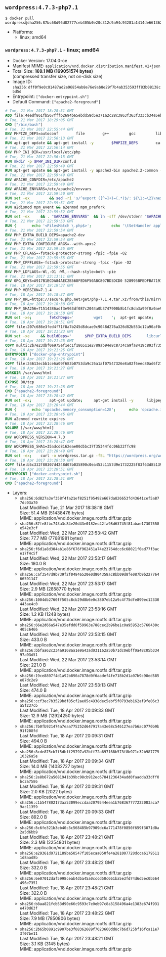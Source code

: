 ## `wordpress:4.7.3-php7.1`

```console
$ docker pull wordpress@sha256:87bc68d96d82777ceb405b0e20c312c9a94c94281a1414de661362418a0facc6
```

-	Platforms:
	-	linux; amd64

### `wordpress:4.7.3-php7.1` - linux; amd64

-	Docker Version: 17.04.0-ce
-	Manifest MIME: `application/vnd.docker.distribution.manifest.v2+json`
-	Total Size: **169.1 MB (169051574 bytes)**  
	(compressed transfer size, not on-disk size)
-	Image ID: `sha256:dff0f9e0c01487ad2e96854ab8e76e9ab8e29f7b4ab353593ff83b08138cbd5d`
-	Entrypoint: `["docker-entrypoint.sh"]`
-	Default Command: `["apache2-foreground"]`

```dockerfile
# Tue, 21 Mar 2017 18:28:51 GMT
ADD file:4eedf861fb567fffb2694b65ebdd58d5e371a2c28c3863f363f333cb34e5eb7b in / 
# Tue, 21 Mar 2017 18:29:05 GMT
CMD ["/bin/bash"]
# Tue, 21 Mar 2017 22:55:44 GMT
ENV PHPIZE_DEPS=autoconf 		file 		g++ 		gcc 		libc-dev 		make 		pkg-config 		re2c
# Tue, 21 Mar 2017 22:56:13 GMT
RUN apt-get update && apt-get install -y 		$PHPIZE_DEPS 		ca-certificates 		curl 		libedit2 		libsqlite3-0 		libxml2 		xz-utils 	--no-install-recommends && rm -r /var/lib/apt/lists/*
# Tue, 21 Mar 2017 22:56:14 GMT
ENV PHP_INI_DIR=/usr/local/etc/php
# Tue, 21 Mar 2017 22:56:15 GMT
RUN mkdir -p $PHP_INI_DIR/conf.d
# Tue, 21 Mar 2017 22:59:49 GMT
RUN apt-get update && apt-get install -y apache2-bin apache2.2-common --no-install-recommends && rm -rf /var/lib/apt/lists/*
# Tue, 21 Mar 2017 22:59:49 GMT
ENV APACHE_CONFDIR=/etc/apache2
# Tue, 21 Mar 2017 22:59:49 GMT
ENV APACHE_ENVVARS=/etc/apache2/envvars
# Tue, 21 Mar 2017 22:59:50 GMT
RUN set -ex 		&& sed -ri 's/^export ([^=]+)=(.*)$/: ${\1:=\2}\nexport \1/' "$APACHE_ENVVARS" 		&& . "$APACHE_ENVVARS" 	&& for dir in 		"$APACHE_LOCK_DIR" 		"$APACHE_RUN_DIR" 		"$APACHE_LOG_DIR" 		/var/www/html 	; do 		rm -rvf "$dir" 		&& mkdir -p "$dir" 		&& chown -R "$APACHE_RUN_USER:$APACHE_RUN_GROUP" "$dir"; 	done
# Tue, 21 Mar 2017 22:59:51 GMT
RUN a2dismod mpm_event && a2enmod mpm_prefork
# Tue, 21 Mar 2017 22:59:52 GMT
RUN set -ex 	&& . "$APACHE_ENVVARS" 	&& ln -sfT /dev/stderr "$APACHE_LOG_DIR/error.log" 	&& ln -sfT /dev/stdout "$APACHE_LOG_DIR/access.log" 	&& ln -sfT /dev/stdout "$APACHE_LOG_DIR/other_vhosts_access.log"
# Tue, 21 Mar 2017 22:59:53 GMT
RUN { 		echo '<FilesMatch \.php$>'; 		echo '\tSetHandler application/x-httpd-php'; 		echo '</FilesMatch>'; 		echo; 		echo 'DirectoryIndex disabled'; 		echo 'DirectoryIndex index.php index.html'; 		echo; 		echo '<Directory /var/www/>'; 		echo '\tOptions -Indexes'; 		echo '\tAllowOverride All'; 		echo '</Directory>'; 	} | tee "$APACHE_CONFDIR/conf-available/docker-php.conf" 	&& a2enconf docker-php
# Tue, 21 Mar 2017 22:59:54 GMT
ENV PHP_EXTRA_BUILD_DEPS=apache2-dev
# Tue, 21 Mar 2017 22:59:54 GMT
ENV PHP_EXTRA_CONFIGURE_ARGS=--with-apxs2
# Tue, 21 Mar 2017 22:59:55 GMT
ENV PHP_CFLAGS=-fstack-protector-strong -fpic -fpie -O2
# Tue, 21 Mar 2017 22:59:55 GMT
ENV PHP_CPPFLAGS=-fstack-protector-strong -fpic -fpie -O2
# Tue, 21 Mar 2017 22:59:55 GMT
ENV PHP_LDFLAGS=-Wl,-O1 -Wl,--hash-style=both -pie
# Tue, 21 Mar 2017 23:13:11 GMT
ENV GPG_KEYS=A917B1ECDA84AEC2B568FED6F50ABC807BD5DCD0 528995BFEDFBA7191D46839EF9BA0ADA31CBD89E
# Tue, 18 Apr 2017 19:18:37 GMT
ENV PHP_VERSION=7.1.4
# Tue, 18 Apr 2017 19:18:37 GMT
ENV PHP_URL=https://secure.php.net/get/php-7.1.4.tar.xz/from/this/mirror PHP_ASC_URL=https://secure.php.net/get/php-7.1.4.tar.xz.asc/from/this/mirror
# Tue, 18 Apr 2017 19:18:38 GMT
ENV PHP_SHA256=71514386adf3e963df087c2044a0b3747900b8b1fc8da3a99f0a0ae9180d300b PHP_MD5=a74c13f8779349872b365e6732e8c98e
# Tue, 18 Apr 2017 19:18:50 GMT
RUN set -xe; 		fetchDeps=' 		wget 	'; 	apt-get update; 	apt-get install -y --no-install-recommends $fetchDeps; 	rm -rf /var/lib/apt/lists/*; 		mkdir -p /usr/src; 	cd /usr/src; 		wget -O php.tar.xz "$PHP_URL"; 		if [ -n "$PHP_SHA256" ]; then 		echo "$PHP_SHA256 *php.tar.xz" | sha256sum -c -; 	fi; 	if [ -n "$PHP_MD5" ]; then 		echo "$PHP_MD5 *php.tar.xz" | md5sum -c -; 	fi; 		if [ -n "$PHP_ASC_URL" ]; then 		wget -O php.tar.xz.asc "$PHP_ASC_URL"; 		export GNUPGHOME="$(mktemp -d)"; 		for key in $GPG_KEYS; do 			gpg --keyserver ha.pool.sks-keyservers.net --recv-keys "$key"; 		done; 		gpg --batch --verify php.tar.xz.asc php.tar.xz; 		rm -r "$GNUPGHOME"; 	fi; 		apt-get purge -y --auto-remove $fetchDeps
# Tue, 18 Apr 2017 19:18:51 GMT
COPY file:207c686e3fed4f71f8a7b245d8dcae9c9048d276a326d82b553c12a90af0c0ca in /usr/local/bin/ 
# Tue, 18 Apr 2017 19:21:23 GMT
RUN set -xe 	&& buildDeps=" 		$PHP_EXTRA_BUILD_DEPS 		libcurl4-openssl-dev 		libedit-dev 		libsqlite3-dev 		libssl-dev 		libxml2-dev 	" 	&& apt-get update && apt-get install -y $buildDeps --no-install-recommends && rm -rf /var/lib/apt/lists/* 		&& export CFLAGS="$PHP_CFLAGS" 		CPPFLAGS="$PHP_CPPFLAGS" 		LDFLAGS="$PHP_LDFLAGS" 	&& docker-php-source extract 	&& cd /usr/src/php 	&& ./configure 		--with-config-file-path="$PHP_INI_DIR" 		--with-config-file-scan-dir="$PHP_INI_DIR/conf.d" 				--disable-cgi 				--enable-ftp 		--enable-mbstring 		--enable-mysqlnd 				--with-curl 		--with-libedit 		--with-openssl 		--with-zlib 				$PHP_EXTRA_CONFIGURE_ARGS 	&& make -j "$(nproc)" 	&& make install 	&& { find /usr/local/bin /usr/local/sbin -type f -executable -exec strip --strip-all '{}' + || true; } 	&& make clean 	&& docker-php-source delete 		&& apt-get purge -y --auto-remove -o APT::AutoRemove::RecommendsImportant=false $buildDeps
# Tue, 18 Apr 2017 19:21:25 GMT
COPY multi:2b7e23dbf0e975ef1ec1f186511e2789ab94e8c8734ca9fa8419c893f7357d6c in /usr/local/bin/ 
# Tue, 18 Apr 2017 19:21:25 GMT
ENTRYPOINT ["docker-php-entrypoint"]
# Tue, 18 Apr 2017 19:21:26 GMT
COPY file:24613ecbb1ce6a09f683b0753da9c26a1af07547326e8a02f6eec80ad6f2774a in /usr/local/bin/ 
# Tue, 18 Apr 2017 19:21:27 GMT
WORKDIR /var/www/html
# Tue, 18 Apr 2017 19:21:27 GMT
EXPOSE 80/tcp
# Tue, 18 Apr 2017 19:21:28 GMT
CMD ["apache2-foreground"]
# Tue, 18 Apr 2017 23:28:42 GMT
RUN set -ex; 		apt-get update; 	apt-get install -y 		libjpeg-dev 		libpng12-dev 	; 	rm -rf /var/lib/apt/lists/*; 		docker-php-ext-configure gd --with-png-dir=/usr --with-jpeg-dir=/usr; 	docker-php-ext-install gd mysqli opcache
# Tue, 18 Apr 2017 23:28:44 GMT
RUN { 		echo 'opcache.memory_consumption=128'; 		echo 'opcache.interned_strings_buffer=8'; 		echo 'opcache.max_accelerated_files=4000'; 		echo 'opcache.revalidate_freq=2'; 		echo 'opcache.fast_shutdown=1'; 		echo 'opcache.enable_cli=1'; 	} > /usr/local/etc/php/conf.d/opcache-recommended.ini
# Tue, 18 Apr 2017 23:28:45 GMT
RUN a2enmod rewrite expires
# Tue, 18 Apr 2017 23:28:46 GMT
VOLUME [/var/www/html]
# Tue, 18 Apr 2017 23:28:46 GMT
ENV WORDPRESS_VERSION=4.7.3
# Tue, 18 Apr 2017 23:28:47 GMT
ENV WORDPRESS_SHA1=35adcd8162eae00d5bc37f35344fdc06b22ffc98
# Tue, 18 Apr 2017 23:28:49 GMT
RUN set -ex; 	curl -o wordpress.tar.gz -fSL "https://wordpress.org/wordpress-${WORDPRESS_VERSION}.tar.gz"; 	echo "$WORDPRESS_SHA1 *wordpress.tar.gz" | sha1sum -c -; 	tar -xzf wordpress.tar.gz -C /usr/src/; 	rm wordpress.tar.gz; 	chown -R www-data:www-data /usr/src/wordpress
# Tue, 18 Apr 2017 23:28:50 GMT
COPY file:b5c332f80307d4248d07b035890c0ea453c1157d9e1732225f83f63d851392b5 in /usr/local/bin/ 
# Tue, 18 Apr 2017 23:28:51 GMT
ENTRYPOINT ["docker-entrypoint.sh"]
# Tue, 18 Apr 2017 23:28:51 GMT
CMD ["apache2-foreground"]
```

-	Layers:
	-	`sha256:6d827a3ef358f4fa21ef8251f95492e667da826653fd43641cef5a877dc03a70`  
		Last Modified: Tue, 21 Mar 2017 18:38:18 GMT  
		Size: 51.4 MB (51438476 bytes)  
		MIME: application/vnd.docker.image.rootfs.diff.tar.gzip
	-	`sha256:87fe8fbc743a3c84e20d43e0182ec42fa98d63745f81abae17307558e542e3cf`  
		Last Modified: Wed, 22 Mar 2017 23:53:42 GMT  
		Size: 77.7 MB (77681981 bytes)  
		MIME: application/vnd.docker.image.rootfs.diff.tar.gzip
	-	`sha256:f6d1a8d304ab1e86f676f962451a74e23764dcc6c68021f0ad77f3ace17f4c5f`  
		Last Modified: Wed, 22 Mar 2017 23:53:17 GMT  
		Size: 180.0 B  
		MIME: application/vnd.docker.image.rootfs.diff.tar.gzip
	-	`sha256:caf3547d9b739f2f04846520e0d804358ac8bb09d8fe087b9b22776466591147`  
		Last Modified: Wed, 22 Mar 2017 23:53:17 GMT  
		Size: 2.9 MB (2858770 bytes)  
		MIME: application/vnd.docker.image.rootfs.diff.tar.gzip
	-	`sha256:1004db2760ff505c8cb29d8b6e0c3807eb12a9c4f75dfe899ec12330443ae4c0`  
		Last Modified: Wed, 22 Mar 2017 23:53:16 GMT  
		Size: 1.2 KB (1248 bytes)  
		MIME: application/vnd.docker.image.rootfs.diff.tar.gzip
	-	`sha256:66e2d66a547e35efdd6f59963e788cec2b96be1c0a95952c5760430c405c6466`  
		Last Modified: Wed, 22 Mar 2017 23:53:15 GMT  
		Size: 433.0 B  
		MIME: application/vnd.docker.image.rootfs.diff.tar.gzip
	-	`sha256:bbfaa62c234a9168aa1e9a43ad031162a50b71dc0ebff0a48c05b33497a93d51`  
		Last Modified: Wed, 22 Mar 2017 23:53:14 GMT  
		Size: 221.0 B  
		MIME: application/vnd.docker.image.rootfs.diff.tar.gzip
	-	`sha256:19ce8807f4d1a92b890a7878d0f6aadef4fe718b2d1a07b9c98ed585e87dc2e9`  
		Last Modified: Wed, 22 Mar 2017 23:53:13 GMT  
		Size: 474.0 B  
		MIME: application/vnd.docker.image.rootfs.diff.tar.gzip
	-	`sha256:ccf3ec7b3529bdf85cf2ae05c4938dec5ebf5f0793eb162af9fe06c3a5f237cb`  
		Last Modified: Tue, 18 Apr 2017 20:09:33 GMT  
		Size: 12.9 MB (12924250 bytes)  
		MIME: application/vnd.docker.image.rootfs.diff.tar.gzip
	-	`sha256:7b0fb921474a7eaa775252d647917a43e68c546127ea7b6ac0770b9b91f208fd`  
		Last Modified: Tue, 18 Apr 2017 20:09:31 GMT  
		Size: 494.0 B  
		MIME: application/vnd.docker.image.rootfs.diff.tar.gzip
	-	`sha256:8cde875cb7f5dbff25797a92bff72a697168b573f8b971c32b98777510326a5e`  
		Last Modified: Tue, 18 Apr 2017 20:09:34 GMT  
		Size: 14.0 MB (14032727 bytes)  
		MIME: application/vnd.docker.image.rootfs.diff.tar.gzip
	-	`sha256:2e8b672a5081941b39bc98cb912ec67841236434add0faadda33dff0bc2a7586`  
		Last Modified: Tue, 18 Apr 2017 20:09:31 GMT  
		Size: 2.0 KB (2022 bytes)  
		MIME: application/vnd.docker.image.rootfs.diff.tar.gzip
	-	`sha256:c1b547802173aa53099eccdaa2079544eea1b768367777222083aca79ac11359`  
		Last Modified: Tue, 18 Apr 2017 20:09:33 GMT  
		Size: 892.0 B  
		MIME: application/vnd.docker.image.rootfs.diff.tar.gzip
	-	`sha256:8c6fe321b3eb40c3c568485b97909dc6a771478f0850f659f3071d0a2a5d6bb9`  
		Last Modified: Tue, 18 Apr 2017 23:48:21 GMT  
		Size: 2.3 MB (2254801 bytes)  
		MIME: application/vnd.docker.image.rootfs.diff.tar.gzip
	-	`sha256:e29361d0721189ba50547f105ecaa050fe4a281007720dcca61795111d8aad8b`  
		Last Modified: Tue, 18 Apr 2017 23:48:22 GMT  
		Size: 332.0 B  
		MIME: application/vnd.docker.image.rootfs.diff.tar.gzip
	-	`sha256:6e07012daf5998ceab4d5a45a0cccd50c661ba5e3fd74d6d5ec0b564496e7351`  
		Last Modified: Tue, 18 Apr 2017 23:48:21 GMT  
		Size: 322.0 B  
		MIME: application/vnd.docker.image.rootfs.diff.tar.gzip
	-	`sha256:b8aa821fcb53d90e66c9593c7e0eb97c8a3158496a4e1383e674f931e470d63f`  
		Last Modified: Tue, 18 Apr 2017 23:48:22 GMT  
		Size: 7.9 MB (7850806 bytes)  
		MIME: application/vnd.docker.image.rootfs.diff.tar.gzip
	-	`sha256:2b65b0891c9907be3f08362689f7023660dd8c7b6d725bf16fca11e73f07be11`  
		Last Modified: Tue, 18 Apr 2017 23:48:21 GMT  
		Size: 3.1 KB (3145 bytes)  
		MIME: application/vnd.docker.image.rootfs.diff.tar.gzip
